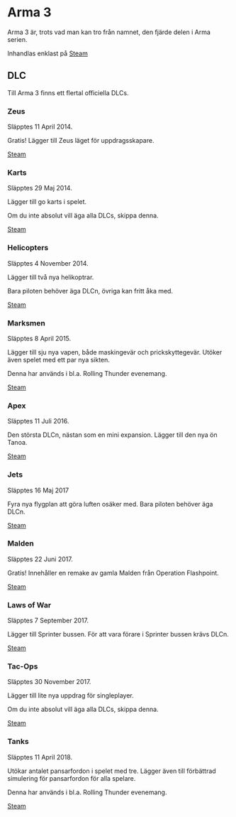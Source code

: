 # Arma 3

Arma 3 är, trots vad man kan tro från namnet, den fjärde delen i Arma serien.

Inhandlas enklast på [Steam](https://store.steampowered.com/app/107410/Arma_3/)

## DLC

Till Arma 3 finns ett flertal officiella DLCs.

### Zeus

Släpptes 11 April 2014.

Gratis! Lägger till Zeus läget för uppdragsskapare.

[Steam](https://store.steampowered.com/app/275700/)

### Karts

Släpptes 29 Maj 2014.

Lägger till go karts i spelet.

Om du inte absolut vill äga alla DLCs, skippa denna.

[Steam](https://store.steampowered.com/app/288520/)

### Helicopters

Släpptes 4 November 2014.

Lägger till två nya helikoptrar.

Bara piloten behöver äga DLCn, övriga kan fritt åka med.

[Steam](https://store.steampowered.com/app/304380/)

### Marksmen

Släpptes 8 April 2015.

Lägger till sju nya vapen, både maskingevär och prickskyttegevär.
Utöker även spelet med ett par nya sikten.

Denna har används i bl.a. Rolling Thunder evenemang.

[Steam](https://store.steampowered.com/app/332350/)

### Apex

Släpptes 11 Juli 2016.

Den största DLCn, nästan som en mini expansion.
Lägger till den nya ön Tanoa.

[Steam](https://store.steampowered.com/app/395180/)

### Jets

Släpptes 16 Maj 2017

Fyra nya flygplan att göra luften osäker med. Bara piloten behöver äga DLCn.

[Steam](https://store.steampowered.com/app/601670/)

### Malden

Släpptes 22 Juni 2017.

Gratis! Innehåller en remake av gamla Malden från Operation Flashpoint.

[Steam](https://store.steampowered.com/app/639600/)

### Laws of War

Släpptes 7 September 2017.

Lägger till Sprinter bussen. För att vara förare i Sprinter bussen krävs DLCn.

[Steam](https://store.steampowered.com/app/571710/)

### Tac-Ops

Släpptes 30 November 2017.

Lägger till lite nya uppdrag för singleplayer.

Om du inte absolut vill äga alla DLCs, skippa denna.

[Steam](https://store.steampowered.com/app/744950/)

### Tanks

Släpptes 11 April 2018.

Utökar antalet pansarfordon i spelet med tre.
Lägger även till förbättrad simulering för pansarfordon för alla spelare.

Denna har används i bl.a. Rolling Thunder evenemang.

[Steam](https://store.steampowered.com/app/798390/)
